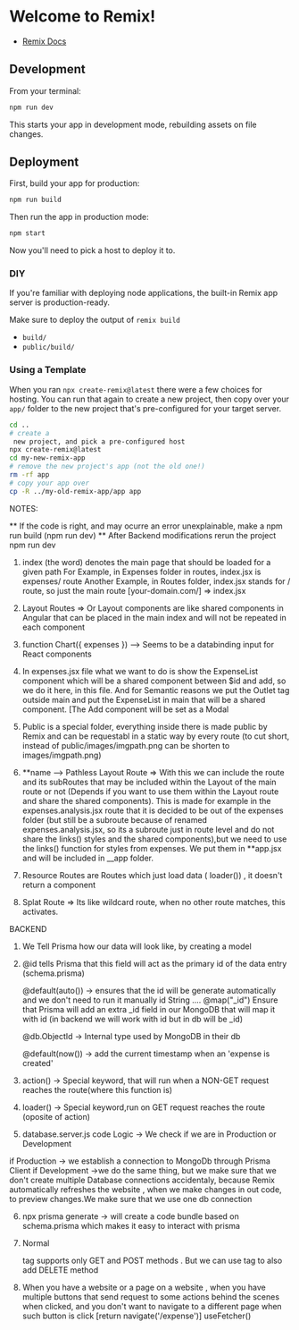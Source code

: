 # Welcome to Remix!

- [Remix Docs](https://remix.run/docs)

## Development

From your terminal:

```sh
npm run dev
```

This starts your app in development mode, rebuilding assets on file changes.

## Deployment

First, build your app for production:

```sh
npm run build
```

Then run the app in production mode:

```sh
npm start
```

Now you'll need to pick a host to deploy it to.

### DIY

If you're familiar with deploying node applications, the built-in Remix app server is production-ready.

Make sure to deploy the output of `remix build`

- `build/`
- `public/build/`

### Using a Template

When you ran `npx create-remix@latest` there were a few choices for hosting. You can run that again to create a new project, then copy over your `app/` folder to the new project that's pre-configured for your target server.

```sh
cd ..
# create a
 new project, and pick a pre-configured host
npx create-remix@latest
cd my-new-remix-app
# remove the new project's app (not the old one!)
rm -rf app
# copy your app over
cp -R ../my-old-remix-app/app app
```

NOTES:

** If the code is right, and may ocurre an error unexplainable, make a npm run build (npm run dev)
** After Backend modifications rerun the project npm run dev

1. index (the word) denotes the main page that should be loaded for a given path
   For Example, in Expenses folder in routes, index.jsx is expenses/ route
   Another Example, in Routes folder, index.jsx stands for / route, so just the main route [your-domain.com/] => index.jsx

2. Layout Routes => Or Layout components are like shared components in Angular that can be placed in the main index and will not be repeated in each component

3. function Chart({ expenses }) --> Seems to be a databinding input for React components

4. In expenses.jsx file what we want to do is show the ExpenseList component which will be a shared component between $id and add, so we do it here, in this file. And for Semantic reasons we put the Outlet tag outside main and put the ExpenseList in main that will be a shared component. [The Add component will be set as a Modal

5. Public is a special folder, everything inside there is made public by Remix and can be requestabl in a static way by every route (to cut short, instead of public/images/imgpath.png can be shorten to images/imgpath.png)

6. **name --> Pathless Layout Route => With this we can include the route and its subRoutes that may be included within the Layout of the main route or not (Depends if you want to use them within the Layout route and share the shared components).
   This is made for example in the expenses.analysis.jsx route that it is decided to be out of the expenses folder (but still be a subroute because of renamed expenses.analysis.jsx, so its a subroute just in route level and do not share the links() styles and the shared components),but we need to use the links() function for styles from expenses. We put them in **app.jsx and will be included in \_\_app folder.

7. Resource Routes are Routes which just load data ( loader()) , it doesn't return a component

8. Splat Route => Its like wildcard route, when no other route matches, this activates.

BACKEND

1. We Tell Prisma how our data will look like, by creating a model

2. @id tells Prisma that this field will act as the primary id of the data entry (schema.prisma)

   @default(auto()) -> ensures that the id will be generate automatically and we don't need to run it manually
   id String .... @map("\_id") Ensure that Prisma will add an extra \_id field in our MongoDB that will map it with id (in backend we will work with id but in db will be \_id)

   @db.ObjectId -> Internal type used by MongoDB in their db

   @default(now()) -> add the current timestamp when an 'expense is created'

3. action() -> Special keyword, that will run when a NON-GET request reaches the route(where this function is)

4. loader() -> Special keyword,run on GET request reaches the route (oposite of action)

5. database.server.js code Logic -> We check if we are in Production or Development

if Production -> we establish a connection to MongoDb through Prisma Client
if Development ->we do the same thing, but we make sure that we don't create multiple Database
connections accidentaly, because Remix automatically refreshes the website , when we make changes in out code, to preview changes.We make sure that we use one db connection

6. npx prisma generate -> will create a code bundle based on schema.prisma which makes it easy to interact with prisma

7. Normal <form> tag supports only GET and POST methods <form method="POST">. But we can use <Form> tag to also
   add DELETE method <Form method="DELETE">

8. When you have a website or a page on a website , when you have multiple buttons that send request to some
   actions behind the scenes when clicked, and you don't want to navigate to a different page when such button
   is click [return navigate('/expense')] useFetcher()
